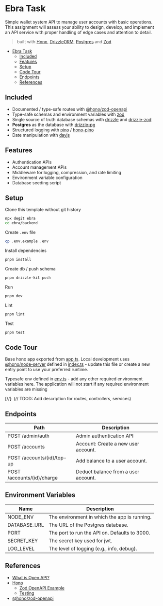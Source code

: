 # Ebra Task

Simple wallet system API to manage user accounts with basic operations. This
assignment will assess your ability to design, develop, and implement an API service with
proper handling of edge cases and attention to detail.

> built with [Hono](https://hono.dev), [DrizzleORM](https://orm.drizzle.team/),
> [Postgres](https://www.postgresql.org) and [Zod](https://zod.dev)

- [Ebra Task](#hono-open-api-starter)
    - [Included](#included)
    - [Features](#features)
    - [Setup](#setup)
    - [Code Tour](#code-tour)
    - [Endpoints](#endpoints)
    - [References](#references)

## Included

- Documented / type-safe routes
  with [@hono/zod-openapi](https://github.com/honojs/middleware/tree/main/packages/zod-openapi)
- Type-safe schemas and environment variables with [zod](https://zod.dev/)
- Single source of truth database schemas with [drizzle](https://orm.drizzle.team/docs/overview)
  and [drizzle-zod](https://orm.drizzle.team/docs/zod)
- **Postgres** as the database with [drizzle-pg](https://orm.drizzle.team/docs/pg)
- Structured logging with [pino](https://getpino.io/) / [hono-pino](https://www.npmjs.com/package/hono-pino)
- Date manipulation with [dayjs](https://day.js.org/)

## Features

- Authentication APIs
- Account management APIs
- Middleware for logging, compression, and rate limiting
- Environment variable configuration
- Database seeding script

## Setup

Clone this template without git history

```sh
npx degit ebra
cd ebra/backend
```

Create `.env` file

```sh
cp .env.example .env
```

Install dependencies

```sh
pnpm install
```

Create db / push schema

```sh
pnpm drizzle-kit push
```

Run

```sh
pnpm dev
```

Lint

```sh
pnpm lint
```

Test

```sh
pnpm test
```

## Code Tour

Base hono app exported from [app.ts](./src/index.ts). Local development
uses [@hono/node-server](https://hono.dev/docs/getting-started/nodejs) defined in [index.ts](./src/index.ts) - update
this file or create a new entry point to use your preferred runtime.

Typesafe env defined in [env.ts](./src/utils/env.ts) - add any other required environment variables here. The
application will
not start if any required environment variables are missing

[//]: (// TDOD: Add description for routes, controllers, services)

## Endpoints

| Path                       | Description                         |
|----------------------------|-------------------------------------|
| POST /admin/auth           | Admin authentication API            |
| POST /accounts             | Account: Create a new user account. |
| POST /accounts/{id}/top-up | Add balance to a user account.      |
| POST /accounts/{id}/charge | Deduct balance from a user account. |

## Environment Variables

| Name         | Description                                   |
|--------------|-----------------------------------------------|
| NODE_ENV     | The environment in which the app is running.  |
| DATABASE_URL | The URL of the Postgres database.             |
| PORT         | The port to run the API on. Defaults to 3000. |
| SECRET_KEY   | The secret key used for jwt.                  |
| LOG_LEVEL    | The level of logging (e.g., info, debug).     |

## References

- [What is Open API?](https://swagger.io/docs/specification/v3_0/about/)
- [Hono](https://hono.dev/)
    - [Zod OpenAPI Example](https://hono.dev/examples/zod-openapi)
    - [Testing](https://hono.dev/docs/guides/testing)
- [@hono/zod-openapi](https://github.com/honojs/middleware/tree/main/packages/zod-openapi)

